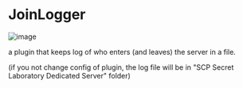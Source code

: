 # JoinLogger
![image](https://github.com/user-attachments/assets/8530efd1-19e9-4810-b13f-7c468d8cb70b)



a plugin that keeps log of who enters (and leaves) the server in a file.

(if you not change config of plugin, the log file will be in "SCP Secret Laboratory Dedicated Server" folder)
